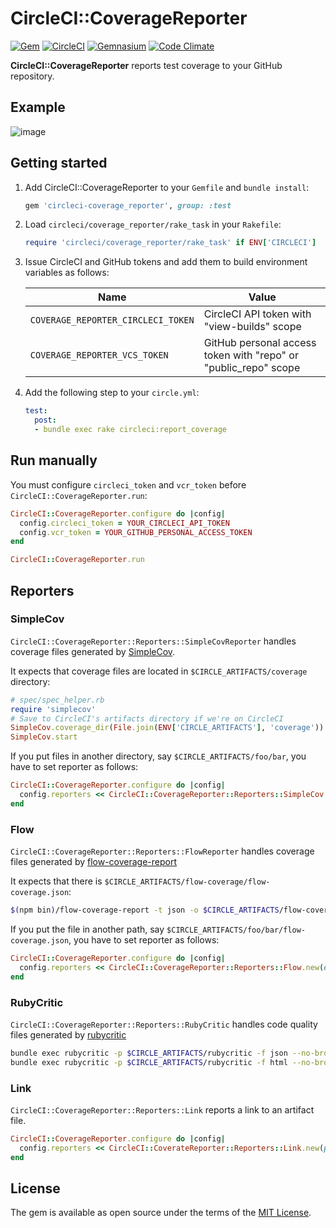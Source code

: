 # CircleCI::CoverageReporter

[![Gem](https://img.shields.io/gem/v/circleci-coverage_reporter.svg)](https://rubygems.org/gems/circleci-coverage_reporter)
[![CircleCI](https://img.shields.io/circleci/project/github/increments/circleci-coverage_reporter.svg)](https://circleci.com/gh/increments/circleci-coverage_reporter)
[![Gemnasium](https://img.shields.io/gemnasium/increments/circleci-coverage_reporter.svg)](https://gemnasium.com/github.com/increments/circleci-coverage_reporter)
[![Code Climate](https://img.shields.io/codeclimate/github/increments/circleci-coverage_reporter.svg)](https://codeclimate.com/github/increments/circleci-coverage_reporter)

**CircleCI::CoverageReporter** reports test coverage to your GitHub repository.

## Example

![image](https://cloud.githubusercontent.com/assets/96157/23824715/e16f0eac-06be-11e7-81e8-f818b14a52b4.png)

## Getting started

1.  Add CircleCI::CoverageReporter to your `Gemfile` and `bundle install`:

    ```ruby
    gem 'circleci-coverage_reporter', group: :test
    ```

2.  Load `circleci/coverage_reporter/rake_task` in your `Rakefile`:

    ```ruby
    require 'circleci/coverage_reporter/rake_task' if ENV['CIRCLECI']
    ```

3.  Issue CircleCI and GitHub tokens and add them to build environment variables as follows:

    Name                               | Value
    -----------------------------------|----------------------------------------------------------------
    `COVERAGE_REPORTER_CIRCLECI_TOKEN` | CircleCI API token with "view-builds" scope
    `COVERAGE_REPORTER_VCS_TOKEN`      | GitHub personal access token with "repo" or "public_repo" scope

4.  Add the following step to your `circle.yml`:

    ```yaml
    test:
      post:
      - bundle exec rake circleci:report_coverage
    ```

## Run manually

You must configure `circleci_token` and `vcr_token` before `CircleCI::CoverageReporter.run`:

```ruby
CircleCI::CoverageReporter.configure do |config|
  config.circleci_token = YOUR_CIRCLECI_API_TOKEN
  config.vcr_token = YOUR_GITHUB_PERSONAL_ACCESS_TOKEN
end

CircleCI::CoverageReporter.run
```

## Reporters
### SimpleCov

`CircleCI::CoverageReporter::Reporters::SimpleCovReporter` handles coverage files generated by
[SimpleCov](https://github.com/colszowka/simplecov).

It expects that coverage files are located in `$CIRCLE_ARTIFACTS/coverage` directory:

```ruby
# spec/spec_helper.rb
require 'simplecov'
# Save to CircleCI's artifacts directory if we're on CircleCI
SimpleCov.coverage_dir(File.join(ENV['CIRCLE_ARTIFACTS'], 'coverage')) if ENV['CIRCLECI']
SimpleCov.start
```

If you put files in another directory, say `$CIRCLE_ARTIFACTS/foo/bar`, you have to set reporter as follows:

```ruby
CircleCI::CoverageReporter.configure do |config|
  config.reporters << CircleCI::CoverageReporter::Reporters::SimpleCov.new(dir: 'foo/bar')
end
```

### Flow

`CircleCI::CoverageReporter::Reporters::FlowReporter` handles coverage files generated by
[flow-coverage-report](https://github.com/rpl/flow-coverage-report)

It expects that there is `$CIRCLE_ARTIFACTS/flow-coverage/flow-coverage.json`:

```bash
$(npm bin)/flow-coverage-report -t json -o $CIRCLE_ARTIFACTS/flow-coverage
```

If you put the file in another path, say `$CIRCLE_ARTIFACTS/foo/bar/flow-coverage.json`,
you have to set reporter as follows:

```ruby
CircleCI::CoverageReporter.configure do |config|
  config.reporters << CircleCI::CoverageReporter::Reporters::Flow.new(dir: 'foo/bar')
end
```

### RubyCritic

`CircleCI::CoverageReporter::Reporters::RubyCritic` handles code quality files generated by
[rubycritic](https://github.com/whitesmith/rubycritic)

```bash
bundle exec rubycritic -p $CIRCLE_ARTIFACTS/rubycritic -f json --no-browser --mode-ci app
bundle exec rubycritic -p $CIRCLE_ARTIFACTS/rubycritic -f html --no-browser --mode-ci app
```

### Link

`CircleCI::CoverageReporter::Reporters::Link` reports a link to an artifact file.

```ruby
CircleCI::CoverageReporter.configure do |config|
  config.reporters << CircleCI::CoverateReporter::Reporters::Link.new(path: 'path/to/file', name: 'NAME')
end
```

## License

The gem is available as open source under the terms of the [MIT License](http://opensource.org/licenses/MIT).
